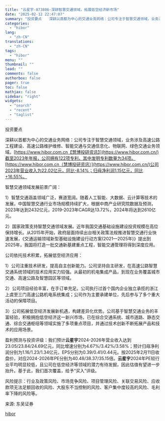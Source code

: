 ```yaml
---
title: "云星宇-873806-深耕智慧交通领域，拓展低空经济新市场"
date: "2025-02-12 22:47:07"
summary: "投资要点　　深耕以首都为中心的交通业务网络：公司专注于智慧交通领域，业务涉及高速公路工程建设、..."
categories:
  - "hibor"
lang:
  - "zh-CN"
translations:
  - "zh-CN"
tags:
  - "hibor"
menu: ""
thumbnail: ""
lead: ""
comments: false
authorbox: false
pager: true
toc: false
mathjax: false
sidebar: "right"
widgets:
  - "search"
  - "recent"
  - "taglist"
---
```


投资要点

深耕以首都为中心的交通业务网络：公司专注于智慧交通领域，业务涉及高速公路工程建设、高速公路维护维修、智能交通与交通信息化、物联网、绿色交通业务领域。[https://www.hibor.com.cn【慧博投研资讯】](https://www.hibor.com.cn/)截至2023年年报，公司拥有122项专利，其中发明专利数量为34项。[https://www.hibor.com.cn（慧博投研资讯）](https://www.hibor.com.cn/)公司2023年营业收入为22.02亿元，同比-8.14%；归母净利润1.15亿元，同比+16.55%。

智慧交通领域发展前景广阔：

1）智慧交通涵盖领域广泛，赛道宽阔。随着人工智能、大数据、云计算等技术的发展，中国智慧交通行业市场规模持续扩大，根据中商产业研究院数据及预测，2023年达到2432亿元，2019-2023年CAGR达13.72%，2024年将达到2610亿元。

2）国家政策支持智慧交通领域发展。近年我国交通基础设施建设投资规模在高位保持增长。从2015年开始，政府层面持续出台相关政策法规推进智慧交通行业快速发展，《交通运输领域新型基础设施建设行动方案(2021—2025年)》提出到2025年，我国将打造一批交通新基建重点工程，智能交通管理将得到深度应用。

公司依托技术积累，拓展低空经济应用：

1）公司注重技术研发，提高自主创新能力。公司坚持自主研发，在高速公路智慧交通系统领域的技术应用实力较强。从最初的机电集成产品，到现在业务覆盖城市交通、高速公路及智慧园区等领域。

2）公司项目经验丰富，在手订单充足。公司执行过首个国内企业独立承揽的浙江上虞至三门高速公路机电系统集成；公司作为主要承建单位，先后参与了多个重大活动的保障项目。

3）公司拓展低空经济发展新机遇，构建差异化优势。公司基于智慧交通业务的丰富经验，积极拥抱低空经济这一新兴市场，已在综合交通系统、城市道路、静态交通、综合交通枢纽等领域实施了多项重点项目，并通过技术创新不断拓展产品和技术的应用场景。

盈利预测与投资评级：我们预计**云星宇**2024-2026年营业收入达到23.05/23.84/24.69亿元，同比增速分别为4.67%/3.42%/3.58%；预计归母净利润分别为1.16/1.23/1.34亿元，EPS分别为0.39/0.41/0.44元。按2025年2月11日收盘价，对应2024-2026年PE分别为40.48/38.37/35.15倍。**云星宇**2024年PE较行业平均明显较低，且公司在低空经济等领域的潜力有待发掘，因此估值有望进一步抬升。基于此，我们首次覆盖，给予“买入”评级。

风险提示：行业及政策风险、市场竞争风险、项目管理风险、关联交易风险、应收款项无法足额回收的风险、大股东不当控制的风险、客户集中度较高的风险、毛利率下降的风险等。

来源: 东吴证券

[hibor](https://www.hibor.com.cn/data/b7103a59a80dfc18a9bac31d9152456e.html)
